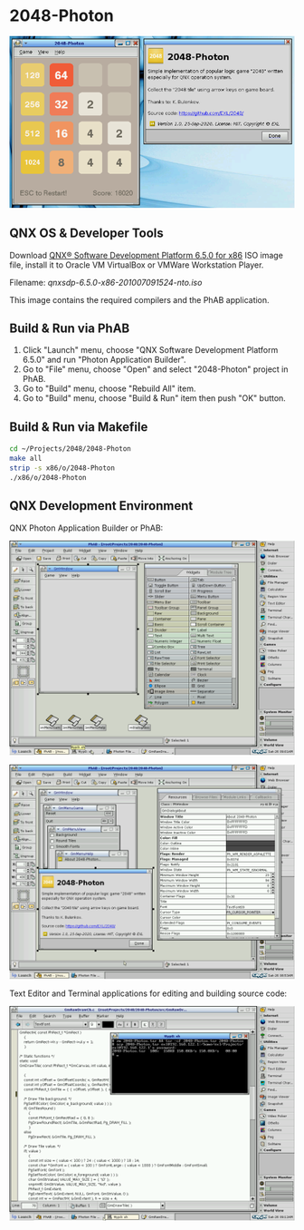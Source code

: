 2048-Photon
===========

![2048-Photon QNX Screenshot](../image/2048-Photon-QNX-Screenshot.png)

## QNX OS & Developer Tools

Download [QNX® Software Development Platform 6.5.0 for x86](http://myqnx.com/download/feature.html?programid=23647) ISO image file, install it to Oracle VM VirtualBox or VMWare Workstation Player.

Filename: *qnxsdp-6.5.0-x86-201007091524-nto.iso*

This image contains the required compilers and the PhAB application.

## Build & Run via PhAB

1. Click "Launch" menu, choose "QNX Software Development Platform 6.5.0" and run "Photon Application Builder".
2. Go to "File" menu, choose "Open" and select "2048-Photon" project in PhAB.
3. Go to "Build" menu, choose "Rebuild All" item.
4. Go to "Build" menu, choose "Build & Run" item then push "OK" button.

## Build & Run via Makefile

```sh
cd ~/Projects/2048/2048-Photon
make all
strip -s x86/o/2048-Photon
./x86/o/2048-Photon
```

## QNX Development Environment

QNX Photon Application Builder or PhAB:

![PhAB QNX Screenshot 1](../image/PhAB-QNX-Screenshot1.png)

![PhAB QNX Screenshot 2](../image/PhAB-QNX-Screenshot2.png)

Text Editor and Terminal applications for editing and building source code:

![Text Editor & Terminal QNX Screenshot](../image/TextEditor-Terminal-QNX-Screenshot.png)
